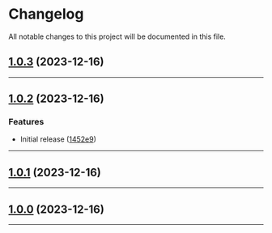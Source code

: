 <!--- BEGIN HEADER -->
# Changelog

All notable changes to this project will be documented in this file.
<!--- END HEADER -->

## [1.0.3](https://github.com/kristos80/version/compare/v1.0.2...v1.0.3) (2023-12-16)


---

## [1.0.2](https://github.com/kristos80/version/compare/v1.0.1...v1.0.2) (2023-12-16)

### Features

* Initial release ([1452e9](https://github.com/kristos80/version/commit/1452e9c47702eca29f50eb167256f876e957227d))


---

## [1.0.1](https://github.com/kristos80/version/compare/v1.0.0...v1.0.1) (2023-12-16)


---

## [1.0.0](https://github.com/kristos80/version/compare/0.0.0...v1.0.0) (2023-12-16)


---

